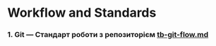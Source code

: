 # Workflow and Standards

 ### 1. Git — Стандарт роботи з репозиторієм [tb-git-flow.md](./tb-git-flow.md)
